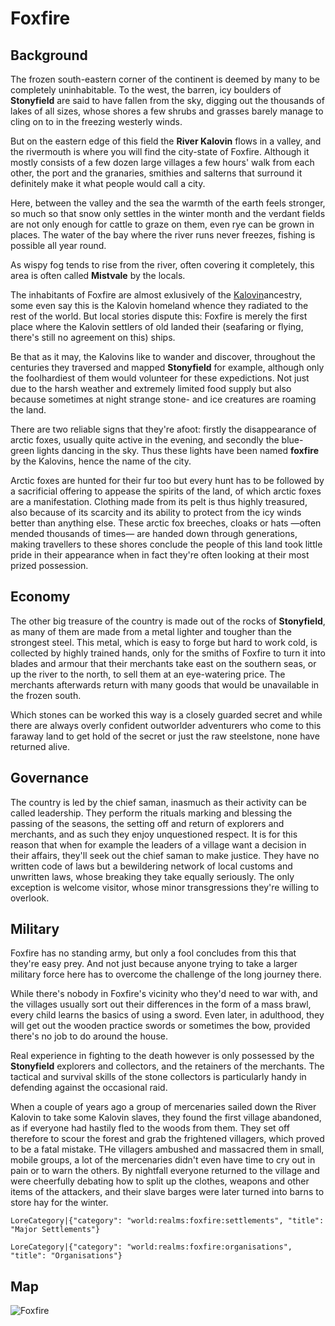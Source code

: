 # Foxfire

## Background

The frozen south-eastern corner of the continent is deemed by many to be completely uninhabitable. To the west, the barren, icy boulders of **Stonyfield** are said to have fallen from the sky, digging out the thousands of lakes of all sizes, whose shores a few shrubs and grasses barely manage to cling on to in the freezing westerly winds.

But on the eastern edge of this field the **River Kalovin** flows in a valley, and the rivermouth is where you will find the city-state of Foxfire. Although it mostly consists of a few dozen large villages a few hours' walk from each other, the port and the granaries, smithies and salterns that surround it definitely make it what people would call a city.

Here, between the valley and the sea the warmth of the earth feels stronger, so much so that snow only settles in the winter month and the verdant fields are not only enough for cattle to graze on them, even rye can be grown in places. The water of the bay where the river runs never freezes, fishing is possible all year round.

As wispy fog tends to rise from the river, often covering it completely, this area is often called **Mistvale** by the locals.

The inhabitants of Foxfire are almost exlusively of the [Kalovin](ancestry:kalovin)ancestry, some even say this is the Kalovin homeland whence they radiated to the rest of the world. But local stories dispute this: Foxfire is merely the first place where the Kalovin settlers of old landed their (seafaring or flying, there's still no agreement on this) ships.

Be that as it may, the Kalovins like to wander and discover, throughout the centuries they traversed and mapped **Stonyfield** for example, although only the foolhardiest of them would volunteer for these expedictions. Not just due to the harsh weather and extremely limited food supply but also because sometimes at night strange stone- and ice creatures are roaming the land.

There are two reliable signs that they're afoot: firstly the disappearance of arctic foxes, usually quite active in the evening, and secondly the blue-green lights dancing in the sky. Thus these lights have been named **foxfire** by the Kalovins, hence the name of the city.

Arctic foxes are hunted for their fur too but every hunt has to be followed by a sacrificial offering to appease the spirits of the land, of which arctic foxes are a manifestation. Clothing made from its pelt is thus highly treasured, also because of its scarcity and its ability to protect from the icy winds better than anything else. These arctic fox breeches, cloaks or hats —often mended thousands of times— are handed down through generations, making travellers to these shores conclude the people of this land took little pride in their appearance when in fact they're often looking at their most prized possession.

## Economy

The other big treasure of the country is made out of the rocks of **Stonyfield**, as many of them are made from a metal lighter and tougher than the strongest steel. This metal, which is easy to forge but hard to work cold, is collected by highly trained hands, only for the smiths of Foxfire to turn it into blades and armour that their merchants take east on the southern seas, or up the river to the north, to sell them at an eye-watering price. The merchants afterwards return with many goods that would be unavailable in the frozen south.

Which stones can be worked this way is a closely guarded secret and while there are always overly confident outworlder adventurers who come to this faraway land to get hold of the secret or just the raw steelstone, none have returned alive.

## Governance

The country is led by the chief saman, inasmuch as their activity can be called leadership. They perform the rituals marking and blessing the passing of the seasons, the setting off and return of explorers and merchants, and as such they enjoy unquestioned respect. It is for this reason that when for example the leaders of a village want a decision in their affairs, they'll seek out the chief saman to make justice. They have no written code of laws but a bewildering network of local customs and unwritten laws, whose breaking they take equally seriously. The only exception is welcome visitor, whose minor transgressions they're willing to overlook.

## Military

Foxfire has no standing army, but only a fool concludes from this that they're easy prey. And not just because anyone trying to take a larger military force here has to overcome the challenge of the long journey there.

While there's nobody in Foxfire's vicinity who they'd need to war with, and the villages usually sort out their differences in the form of a mass brawl, every child learns the basics of using a sword. Even later, in adulthood, they will get out the wooden practice swords or sometimes the bow, provided there's no job to do around the house.

Real experience in fighting to the death however is only possessed by the **Stonyfield** explorers and collectors, and the retainers of the merchants. The tactical and survival skills of the stone collectors is particularly handy in defending against the occasional raid.

When a couple of years ago a group of mercenaries sailed down the River Kalovin to take some Kalovin slaves, they found the first village abandoned, as if everyone had hastily fled to the woods from them. They set off therefore to scour the forest and grab the frightened villagers, which proved to be a fatal mistake. THe villagers ambushed and massacred them in small, mobile groups, a lot of the mercenaries didn't even have time to cry out in pain or to warn the others. By nightfall everyone returned to the village and were cheerfully debating how to split up the clothes, weapons and other items of the attackers, and their slave barges were later turned into barns to store hay for the winter.

`LoreCategory|{"category": "world:realms:foxfire:settlements", "title": "Major Settlements"}`

`LoreCategory|{"category": "world:realms:foxfire:organisations", "title": "Organisations"}`

## Map

![Foxfire](/assets/lore/maps/foxfire_en.png)


